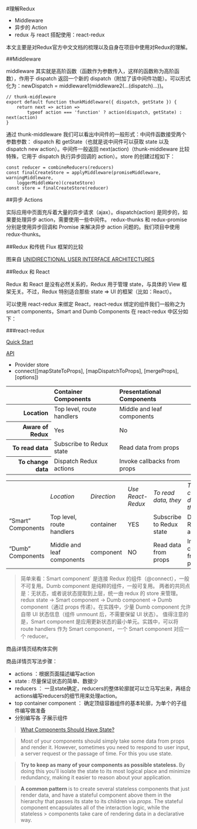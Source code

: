 #理解Redux

- Middleware
- 异步的 Action
- redux 与 react 搭配使用：react-redux

本文主要是对Redux官方中文文档的梳理以及自身在项目中使用对Redux的理解。

##Middleware

middleware 其实就是高阶函数（函数作为参数传入，这样的函数称为高阶函数），作用于 dispatch 返回一个新的 dispatch（附加了该中间件功能）。可以形式化为：newDispatch = middleware1(middleware2(...(dispatch)...))。
```
// thunk-middleware
export default function thunkMiddleware({ dispatch, getState }) {
    return next => action =>
        typeof action === 'function' ? action(dispatch, getState) : next(action)
}
```

通过 thunk-middleware 我们可以看出中间件的一般形式：中间件函数接受两个参数参数： dispatch 和 getState（也就是说中间件可以获取 state 以及 dispatch new action）。中间件一般返回 next(action)（thunk-middleware 比较特殊，它用于 dispatch 执行异步回调的 action）。store 的创建过程如下：

```
const reducer = combineReducers(reducers)
const finalCreateStore = applyMiddleware(promiseMiddleware, warningMiddleware,
    loggerMiddleWare)(createStore)
const store = finalCreateStore(reducer)
```

##异步 Actions

实际应用中页面充斥着大量的异步请求（ajax）。dispatch(action) 是同步的，如果要处理异步 action，需要使用一些中间件。 
redux-thunks 和 redux-promise 分别是使用异步回调和 Promise 来解决异步 action 问题的。我们项目中使用redux-thunks。

##Redux 和传统 Flux 框架的比较




图来自 [UNIDIRECTIONAL USER INTERFACE ARCHITECTURES](http://staltz.com/unidirectional-user-interface-architectures.html)

##Redux 和 React

Redux 和 React 是没有必然关系的，Redux 用于管理 state，与具体的 View 框架无关。不过，Redux 特别适合那些 state => UI 的框架（比如：React）。

可以使用 react-redux 来绑定 React，react-redux 绑定的组件我们一般称之为 smart components，Smart and Dumb Components 在 react-redux 中区分如下：

###react-redux

[Quick Start](https://github.com/rackt/react-redux/blob/master/docs%2Fquick-start.md)

[API](https://github.com/rackt/react-redux/blob/master/docs/api.md#api)
- Provider store
- connect([mapStateToProps], [mapDispatchToProps], [mergeProps], [options])

<table>
    <thead>
        <tr>
            <th></th>
            <th scope="col" style="text-align:left">Container Components</th>
            <th scope="col" style="text-align:left">Presentational Components</th>
        </tr>
    </thead>
    <tbody>
        <tr>
          <th scope="row" style="text-align:right">Location</th>
          <td>Top level, route handlers</td>
          <td>Middle and leaf components</td>
        </tr>
        <tr>
          <th scope="row" style="text-align:right">Aware of Redux</th>
          <td>Yes</th>
          <td>No</th>
        </tr>
        <tr>
          <th scope="row" style="text-align:right">To read data</th>
          <td>Subscribe to Redux state</td>
          <td>Read data from props</td>
        </tr>
        <tr>
          <th scope="row" style="text-align:right">To change data</th>
          <td>Dispatch Redux actions</td>
          <td>Invoke callbacks from props</td>
        </tr>
    </tbody>
</table>


<table>
<tbody>
<tr><td><em></em></td><td><em>Location</em></td><td><em>Direction</em></td><td><em>Use React-Redux</em></td><td><em>To read data, they</em></td><td><em>To change data, they</em></td></tr>
<tr><td>“Smart” Components</td><td>Top level, route handlers</td><td>container</td><td>YES</td><td>Subscribe to Redux state</td><td>Dispatch Redux actions</td></tr>
<tr><td>“Dumb” Components</td><td>Middle and leaf components</td><td>component</td><td>NO</td><td>Read data from props</td><td>Invoke callbacks from props</td></tr>
</tbody>
</table>

> 简单来看：Smart component` 是连接 Redux 的组件（@connect），一般不可复用。Dumb component 是纯粹的组件，一般可复用。
> 两者的共同点是：无状态，或者说状态提取到上层，统一由 redux 的 store 来管理。redux state -> Smart component -> Dumb component -> Dumb component（通过 props 传递）。在实践中，少量 Dumb component 允许自带 UI 状态信息（组件 unmount 后，不需要保留 UI 状态）。
> 值得注意的是，Smart component 是应用更新状态的最小单元。实践中，可以将 route handlers 作为 Smart component，一个 Smart component 对应一个 reducer。

商品详情页结构体实例

商品详情页写法步骤：

* actions ：根据页面描述编写action
* state : 尽量保证状态的简单、数据少
* reducers ： 一旦state确定，reducers的整体轮廓就可以立马写出来，再结合actions编写reducers的细节用来处理action。
* top container component ： 确定顶级容器组件的基本轮廓，为单个的子组件编写做准备
* 分别编写各 子展示组件

> [What Components Should Have State?](http://facebook.github.io/react/docs/interactivity-and-dynamic-uis.html)

> Most of your components should simply take some data from props and render it. However, sometimes you need to respond to user input, a server request or the passage of time. For this you use state.

> <strong>Try to keep as many of your components as possible stateless. </strong>By doing this you'll isolate the state to its most logical place and minimize redundancy, making it easier to reason about your application.

> <strong>A common pattern </strong>is to create several stateless components that just render data, and have a stateful component above them in the hierarchy that passes its state to its children via *props*. The stateful component encapsulates all of the interaction logic, while the stateless > components take care of rendering data in a declarative way.

